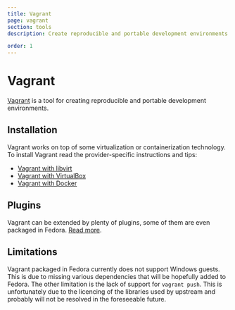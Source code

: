 ```yaml
---
title: Vagrant
page: vagrant
section: tools
description: Create reproducible and portable development environments that can be easily shared in your team.

order: 1
---
```


# Vagrant

[Vagrant](https://www.vagrantup.com/) is a tool for creating reproducible and portable development environments.

## Installation

Vagrant works on top of some virtualization or containerization technology. To install Vagrant read the provider-specific instructions and tips:

- [Vagrant with libvirt](/tools/vagrant/vagrant-libvirt.html)
- [Vagrant with VirtualBox](/tools/vagrant/vagrant-virtualbox.html)
- [Vagrant with Docker](/tools/vagrant/vagrant-docker.html)

## Plugins

Vagrant can be extended by plenty of plugins, some of them are even packaged in
Fedora. [Read more](/tools/vagrant/vagrant-plugins.html).

## Limitations

Vagrant packaged in Fedora currently does not support Windows guests. This is due to missing various dependencies that will be hopefully added to Fedora. The other limitation is the lack of support for `vagrant push`. This is unfortunately due to the licencing of the libraries used by upstream and probably will not be resolved in the foreseeable future.
